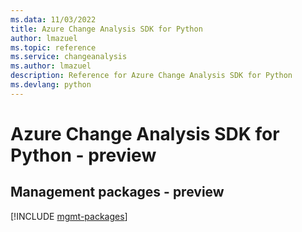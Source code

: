```yaml
---
ms.data: 11/03/2022
title: Azure Change Analysis SDK for Python
author: lmazuel
ms.topic: reference
ms.service: changeanalysis
ms.author: lmazuel
description: Reference for Azure Change Analysis SDK for Python
ms.devlang: python
---
```

# Azure Change Analysis SDK for Python - preview

## Management packages - preview
[!INCLUDE [mgmt-packages](change-analysis-mgmt-index.md)]
